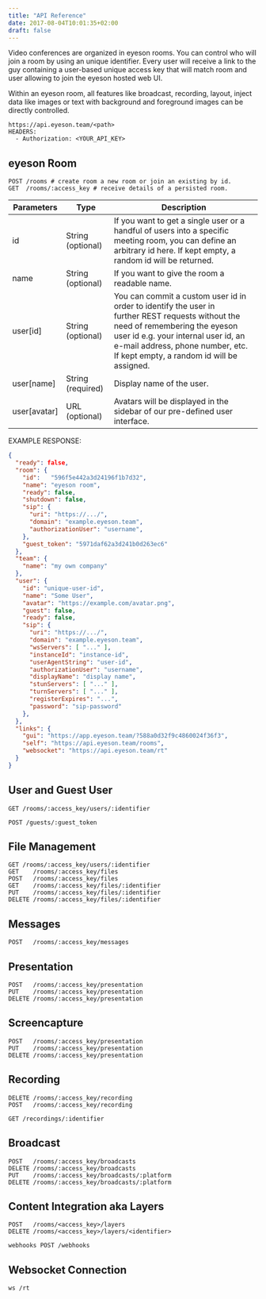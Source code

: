 ```yaml
---
title: "API Reference"
date: 2017-08-04T10:01:35+02:00
draft: false
---
```


Video conferences are organized in eyeson rooms. You can control who will join
a room by using an unique identifier. Every user will receive a link to the
guy containing a user-based unique access key that will match room and user
allowing to join the eyeson hosted web UI.

Within an eyeson room, all features like broadcast, recording, layout, inject
data like images or text with background and foreground images can be directly
controlled.

```plain
https://api.eyeson.team/<path>
HEADERS:
  - Authorization: <YOUR_API_KEY>
```

## eyeson Room

```
POST /rooms # create room a new room or join an existing by id.
GET  /rooms/:access_key # receive details of a persisted room.
```

Parameters   | Type              | Description
------------ | ----------------- | -------
id           | String (optional) | If you want to get a single user or a handful of users into a specific meeting room, you can define an arbitrary id here. If kept empty, a random id will be returned.
name         | String (optional) | If you want to give the room a readable name.
user[id]     | String (optional) | You can commit a custom user id in order to identify the user in further REST requests without the need of remembering the eyeson user id e.g. your internal user id, an e-mail address, phone number, etc. If kept empty, a random id will be assigned.
user[name]   | String (required) | Display name of the user.
user[avatar] | URL (optional)    | Avatars will be displayed in the sidebar of our pre-defined user interface.

EXAMPLE RESPONSE:
```json
{
  "ready": false,
  "room": {
    "id":   "596f5e442a3d24196f1b7d32",
    "name": "eyeson room",
    "ready": false,
    "shutdown": false,
    "sip": {
      "uri": "https://.../",
      "domain": "example.eyeson.team",
      "authorizationUser": "username",
    },
    "guest_token": "5971daf62a3d241b0d263ec6"
  },
  "team": {
    "name": "my own company"
  },
  "user": {
    "id": "unique-user-id",
    "name": "Some User",
    "avatar": "https://example.com/avatar.png",
    "guest": false,
    "ready": false,
    "sip": {
      "uri": "https://.../",
      "domain": "example.eyeson.team",
      "wsServers": [ "..." ],
      "instanceId": "instance-id",
      "userAgentString": "user-id",
      "authorizationUser": "username",
      "displayName": "display name",
      "stunServers": [ "..." ],
      "turnServers": [ "..." ],
      "registerExpires": "...",
      "password": "sip-password"
    },
  },
  "links": {
    "gui": "https://app.eyeson.team/?588a0d32f9c4860024f36f3",
    "self": "https://api.eyeson.team/rooms",
    "websocket": "https://api.eyeson.team/rt"
  }
}
```

## User and Guest User

```
GET /rooms/:access_key/users/:identifier
```

```
POST /guests/:guest_token
```

## File Management

```
GET /rooms/:access_key/users/:identifier
GET    /rooms/:access_key/files
POST   /rooms/:access_key/files
GET    /rooms/:access_key/files/:identifier
PUT    /rooms/:access_key/files/:identifier
DELETE /rooms/:access_key/files/:identifier
```

## Messages

```
POST   /rooms/:access_key/messages
```

## Presentation

```
POST   /rooms/:access_key/presentation
PUT    /rooms/:access_key/presentation
DELETE /rooms/:access_key/presentation
```

## Screencapture

```
POST   /rooms/:access_key/presentation
PUT    /rooms/:access_key/presentation
DELETE /rooms/:access_key/presentation
```

## Recording

```
DELETE /rooms/:access_key/recording
POST   /rooms/:access_key/recording
```

```
GET /recordings/:identifier
```

## Broadcast

```
POST   /rooms/:access_key/broadcasts
DELETE /rooms/:access_key/broadcasts
PUT    /rooms/:access_key/broadcasts/:platform
DELETE /rooms/:access_key/broadcasts/:platform
```

## Content Integration aka Layers

```
POST   /rooms/<access_key>/layers
DELETE /rooms/<access_key>/layers/<identifier>
```


```
webhooks POST /webhooks
```

## Websocket Connection

```
ws /rt
```

